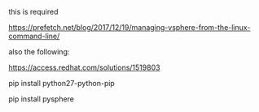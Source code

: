 this is required

https://prefetch.net/blog/2017/12/19/managing-vsphere-from-the-linux-command-line/

also the following:

https://access.redhat.com/solutions/1519803

pip install python27-python-pip

pip install pysphere
